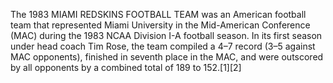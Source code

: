 The 1983 MIAMI REDSKINS FOOTBALL TEAM was an American football team that represented Miami University in the Mid-American Conference (MAC) during the 1983 NCAA Division I-A football season. In its first season under head coach Tim Rose, the team compiled a 4–7 record (3–5 against MAC opponents), finished in seventh place in the MAC, and were outscored by all opponents by a combined total of 189 to 152.[1][2]
